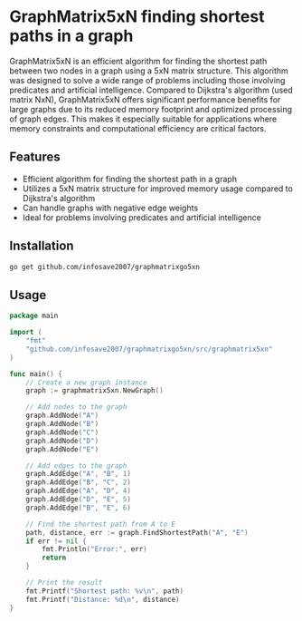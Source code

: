 # GraphMatrix5xN finding shortest paths in a graph

GraphMatrix5xN is an efficient algorithm for finding the shortest path between two nodes in a graph using a 5xN matrix structure. This algorithm was designed to solve a wide range of problems including those involving predicates and artificial intelligence. Compared to Dijkstra's algorithm (used matrix NxN), GraphMatrix5xN offers significant performance benefits for large graphs due to its reduced memory footprint and optimized processing of graph edges. This makes it especially suitable for applications where memory constraints and computational efficiency are critical factors.


## Features

- Efficient algorithm for finding the shortest path in a graph
- Utilizes a 5xN matrix structure for improved memory usage compared to Dijkstra's algorithm
- Can handle graphs with negative edge weights
- Ideal for problems involving predicates and artificial intelligence

## Installation

```bash
go get github.com/infosave2007/graphmatrixgo5xn
```

## Usage

```go
package main

import (
	"fmt"
	"github.com/infosave2007/graphmatrixgo5xn/src/graphmatrix5xn"
)

func main() {
	// Create a new graph instance
	graph := graphmatrix5xn.NewGraph()

	// Add nodes to the graph
	graph.AddNode("A")
	graph.AddNode("B")
	graph.AddNode("C")
	graph.AddNode("D")
	graph.AddNode("E")

	// Add edges to the graph
	graph.AddEdge("A", "B", 1)
	graph.AddEdge("B", "C", 2)
	graph.AddEdge("A", "D", 4)
	graph.AddEdge("D", "E", 5)
	graph.AddEdge("B", "E", 6)

	// Find the shortest path from A to E
	path, distance, err := graph.FindShortestPath("A", "E")
	if err != nil {
		fmt.Println("Error:", err)
		return
	}

	// Print the result
	fmt.Printf("Shortest path: %v\n", path)
	fmt.Printf("Distance: %d\n", distance)
}
```

